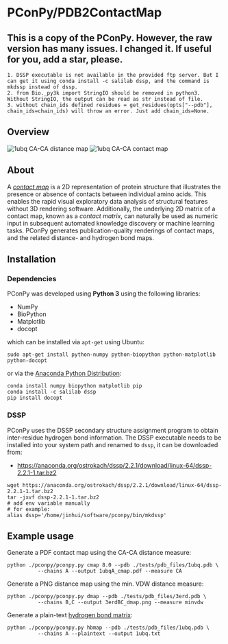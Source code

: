 PConPy/PDB2ContactMap
======
## This is a copy of the PConPy. However, the raw version has many issues. I changed it. If useful for you, add a star, please.
```
1. DSSP executable is not available in the provided ftp server. But I can get it using conda install -c salilab dssp, and the command is mkdssp instead of dssp.
2. from Bio._py3k import StringIO should be removed in python3. Without StringIO, the output can be read as str instead of file.
3. without chain_ids defined residues = get_residues(opts["--pdb"], chain_ids=chain_ids) will throw an error. Just add chain_ids=None.
```
## Overview

![1ubq CA-CA distance map](images/1ubq-dmap-CA.png)
![1ubq CA-CA contact map](images/1ubq-cmap-CA.png)

## About

A [_contact map_](http://en.wikipedia.org/wiki/Protein_contact_map) is a 2D
representation of protein structure that illustrates the presence or absence of
contacts between individual amino acids. This enables the rapid visual
exploratory data analysis of structural features without 3D rendering software.
Additionally, the underlying 2D matrix of a contact map, known as a _contact
matrix_, can naturally be used as numeric input in subsequent automated
knowledge discovery or machine learning tasks. PConPy generates
publication-quality renderings of contact maps, and the related distance- and
hydrogen bond maps.

## Installation

### Dependencies

PConPy was developed using **Python 3** using the following libraries:
- NumPy
- BioPython
- Matplotlib
- docopt

which can be installed via ``apt-get`` using Ubuntu:
```
sudo apt-get install python-numpy python-biopython python-matplotlib python-docopt
```  
or via the [Anaconda Python Distribution](http://continuum.io/downloads):
```
conda install numpy biopython matplotlib pip
conda install -c salilab dssp
pip install docopt
```

### DSSP

PConPy uses the DSSP secondary structure assignment program to obtain
inter-residue hydrogen bond information. The DSSP executable needs to be
installed into your system path and renamed to `dssp`, it can be
downloaded from:

- https://anaconda.org/ostrokach/dssp/2.2.1/download/linux-64/dssp-2.2.1-1.tar.bz2
```
wget https://anaconda.org/ostrokach/dssp/2.2.1/download/linux-64/dssp-2.2.1-1.tar.bz2
tar -jxvf dssp-2.2.1-1.tar.bz2
# add env variable manually
# for example:
alias dssp='/home/jinhui/software/pconpy/bin/mkdssp'
```

## Example usage
Generate a PDF contact map using the CA-CA distance measure:
```
python ./pconpy/pconpy.py cmap 8.0 --pdb ./tests/pdb_files/1ubq.pdb \
          --chains A --output 1ubqA_cmap.pdf --measure CA 
```
Generate a PNG distance map using the min. VDW distance measure:
```
python ./pconpy/pconpy.py dmap --pdb ./tests/pdb_files/3erd.pdb \
          --chains B,C --output 3erdBC_dmap.png --measure minvdw
```
Generate a plain-text [hydrogen bond matrix](http://en.wikipedia.org/wiki/Protein_contact_map#HB_Plot):
```
python ./pconpy/pconpy.py hbmap --pdb ./tests/pdb_files/1ubq.pdb \
          --chains A --plaintext --output 1ubq.txt
```

